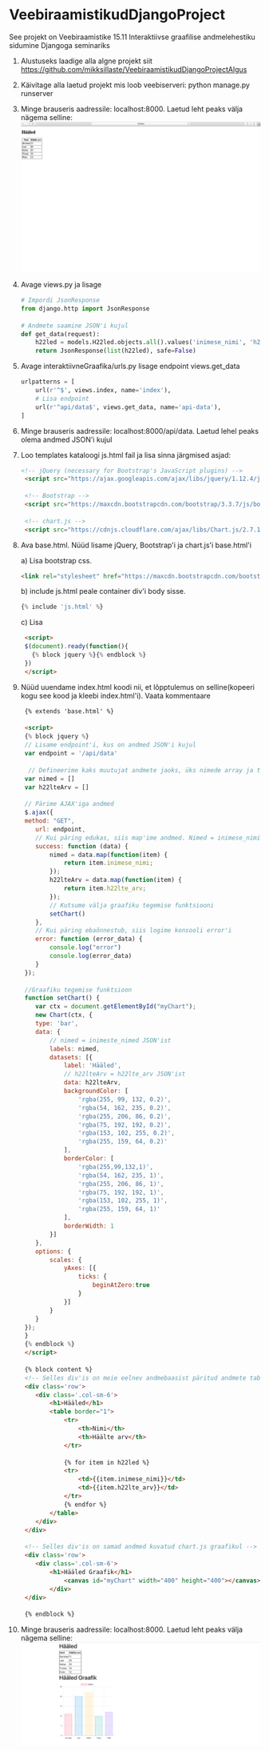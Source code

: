 # VeebiraamistikudDjangoProject
See projekt on Veebiraamistike 15.11 Interaktiivse graafilise andmelehestiku sidumine Djangoga seminariks
1. Alustuseks laadige alla algne projekt siit https://github.com/mikksillaste/VeebiraamistikudDjangoProjectAlgus
2. Käivitage alla laetud projekt mis loob veebiserveri: python manage.py runserver
3. Minge brauseris aadressile: localhost:8000. Laetud leht peaks välja nägema selline:
![alt text](Screenshots/1.png)
4. Avage views.py ja lisage
   ```python
   # Impordi JsonResponse
   from django.http import JsonResponse
   
   # Andmete saamine JSON'i kujul
   def get_data(request):
       h22led = models.H22led.objects.all().values('inimese_nimi', 'h22lte_arv')
       return JsonResponse(list(h22led), safe=False)
   ```
5. Avage interaktiivneGraafika/urls.py lisage endpoint views.get_data
   ```python
   urlpatterns = [
       url(r'^$', views.index, name='index'),
       # Lisa endpoint
       url(r'^api/data$', views.get_data, name='api-data'),
   ]
   ```
6. Minge brauseris aadressile: localhost:8000/api/data. Laetud lehel peaks olema andmed JSON'i kujul
7. Loo templates kataloogi js.html fail ja lisa sinna järgmised asjad:
   ```html
   <!-- jQuery (necessary for Bootstrap's JavaScript plugins) -->
    <script src="https://ajax.googleapis.com/ajax/libs/jquery/1.12.4/jquery.min.js"></script>

    <!-- Bootstrap -->
    <script src="https://maxcdn.bootstrapcdn.com/bootstrap/3.3.7/js/bootstrap.min.js" integrity="sha384-Tc5IQib027qvyjSMfHjOMaLkfuWVxZxUPnCJA7l2mCWNIpG9mGCD8wGNIcPD7Txa" crossorigin="anonymous"></script>

    <!-- chart.js -->
    <script src="https://cdnjs.cloudflare.com/ajax/libs/Chart.js/2.7.1/Chart.min.js"></script>
   ```
8. Ava base.html. Nüüd lisame jQuery, Bootstrap'i ja chart.js'i base.html'i
    
    a) Lisa bootstrap css.
   ```html
   <link rel="stylesheet" href="https://maxcdn.bootstrapcdn.com/bootstrap/4.0.0-beta.2/css/bootstrap.min.css" integrity="sha384-PsH8R72JQ3SOdhVi3uxftmaW6Vc51MKb0q5P2rRUpPvrszuE4W1povHYgTpBfshb" crossorigin="anonymous">  
   ```
   b) include js.html peale container div'i body sisse. 
   ```python
   {% include 'js.html' %}
   ```
   c) Lisa
   ```html
    <script>
    $(document).ready(function(){
      {% block jquery %}{% endblock %}
    })
    </script>
   ```
9. Nüüd uuendame index.html koodi nii, et lõpptulemus on selline(kopeeri kogu see kood ja kleebi index.html'i). Vaata kommentaare
   ```html
    {% extends 'base.html' %}

    <script>
    {% block jquery %}
    // Lisame endpoint'i, kus on andmed JSON'i kujul
    var endpoint = '/api/data'

     // Defineerime kaks muutujat andmete jaoks, üks nimede array ja teine häälte arvu array
    var nimed = []
    var h22lteArv = []

    // Pärime AJAX'iga andmed
    $.ajax({
    method: "GET",
       url: endpoint,
       // Kui päring edukas, siis map'ime andmed. Nimed = inimese_nimi ja h22lteArv = h22lte_arv
       success: function (data) {
           nimed = data.map(function(item) {
               return item.inimese_nimi;
           });
           h22lteArv = data.map(function(item) {
               return item.h22lte_arv;
           });
           // Kutsume välja graafiku tegemise funktsiooni
           setChart()
       },
       // Kui päring ebaõnnestub, siis logime konsooli error'i
       error: function (error_data) {
           console.log("error")
           console.log(error_data)
       }
    });

    //Graafiku tegemise funktsioon
    function setChart() {
       var ctx = document.getElementById("myChart");
       new Chart(ctx, {
       type: 'bar',
       data: {
           // nimed = inimeste_nimed JSON'ist
           labels: nimed,
           datasets: [{
               label: 'Hääled',
               // h22lteArv = h22lte_arv JSON'ist
               data: h22lteArv,
               backgroundColor: [
                   'rgba(255, 99, 132, 0.2)',
                   'rgba(54, 162, 235, 0.2)',
                   'rgba(255, 206, 86, 0.2)',
                   'rgba(75, 192, 192, 0.2)',
                   'rgba(153, 102, 255, 0.2)',
                   'rgba(255, 159, 64, 0.2)'
               ],
               borderColor: [
                   'rgba(255,99,132,1)',
                   'rgba(54, 162, 235, 1)',
                   'rgba(255, 206, 86, 1)',
                   'rgba(75, 192, 192, 1)',
                   'rgba(153, 102, 255, 1)',
                   'rgba(255, 159, 64, 1)'
               ],
               borderWidth: 1
           }]
       },
       options: {
           scales: {
               yAxes: [{
                   ticks: {
                       beginAtZero:true
                   }
               }]
           }
       }
    });
    }
    {% endblock %}
    </script>

    {% block content %}
    <!-- Selles div'is on meie eelnev andmebaasist päritud andmete tabel -->
    <div class='row'>
       <div class='.col-sm-6'>
           <h1>Hääled</h1>
           <table border="1">
               <tr>
                   <th>Nimi</th>
                   <th>Häälte arv</th>
               </tr>

               {% for item in h22led %}
               <tr>
                   <td>{{item.inimese_nimi}}</td>
                   <td>{{item.h22lte_arv}}</td>
               </tr>
               {% endfor %}
           </table>
       </div>
    </div>

    <!-- Selles div'is on samad andmed kuvatud chart.js graafikul -->
    <div class='row'>
       <div class='.col-sm-6'>
           <h1>Hääled Graafik</h1>
               <canvas id="myChart" width="400" height="400"></canvas>
           </div>
    </div>

    {% endblock %}
   ``` 
10. Minge brauseris aadressile: localhost:8000. Laetud leht peaks välja nägema selline:
![alt text](Screenshots/2.png)
